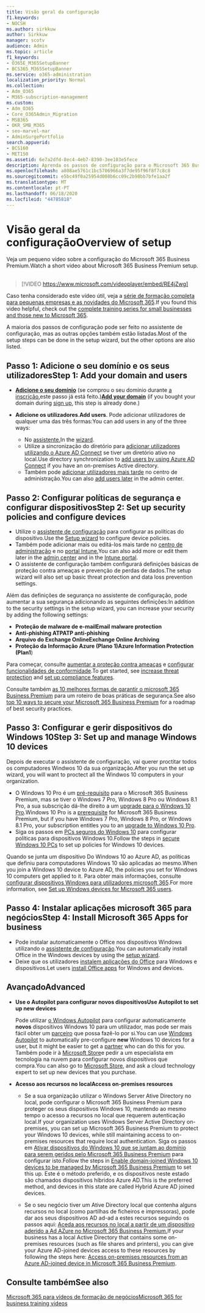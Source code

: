 ```yaml
---
title: Visão geral da configuração
f1.keywords:
- NOCSH
ms.author: sirkkuw
author: Sirkkuw
manager: scotv
audience: Admin
ms.topic: article
f1_keywords:
- O365E_M365SetupBanner
- BCS365_M365SetupBanner
ms.service: o365-administration
localization_priority: Normal
ms.collection:
- Adm_O365
- M365-subscription-management
ms.custom:
- Adm_O365
- Core_O365Admin_Migration
- MSB365
- OKR_SMB_M365
- seo-marvel-mar
- AdminSurgePortfolio
search.appverid:
- BCS160
- MET150
ms.assetid: 6e7a2dfd-8ec4-4eb7-8390-3ee103e5fece
description: Aprenda os passos de configuração para o Microsoft 365 Business Premium, desde a subscrição, até adicionar um domínio e utilizadores, até à configuração de políticas de segurança, e muito mais.
ms.openlocfilehash: a808ae5761c1bc5706966a3f7de95f96f8f7c8c8
ms.sourcegitcommit: e5bc49f0a25954d008b6cc09c2b98bb7bfe1aa2f
ms.translationtype: MT
ms.contentlocale: pt-PT
ms.lasthandoff: 06/18/2020
ms.locfileid: "44785818"
---
```

# <a name="overview-of-setup"></a><span data-ttu-id="bdd9f-103">Visão geral da configuração</span><span class="sxs-lookup"><span data-stu-id="bdd9f-103">Overview of setup</span></span>

<span data-ttu-id="bdd9f-104">Veja um pequeno vídeo sobre a configuração do Microsoft 365 Business Premium.</span><span class="sxs-lookup"><span data-stu-id="bdd9f-104">Watch a short video about Microsoft 365 Business Premium setup.</span></span><br><br>

> [!VIDEO https://www.microsoft.com/videoplayer/embed/RE4jZwg] 

<span data-ttu-id="bdd9f-105">Caso tenha considerado este vídeo útil, veja a [série de formação completa para pequenas empresas e as novidades do Microsoft 365](https://support.microsoft.com/office/6ab4bbcd-79cf-4000-a0bd-d42ce4d12816).</span><span class="sxs-lookup"><span data-stu-id="bdd9f-105">If you found this video helpful, check out the [complete training series for small businesses and those new to Microsoft 365](https://support.microsoft.com/office/6ab4bbcd-79cf-4000-a0bd-d42ce4d12816).</span></span>

<span data-ttu-id="bdd9f-106">A maioria dos passos de configuração pode ser feito no assistente de configuração, mas as outras opções também estão listadas.</span><span class="sxs-lookup"><span data-stu-id="bdd9f-106">Most of the setup steps can be done in the setup wizard, but the other options are also listed.</span></span>

## <a name="step-1-add-your-domain-and-users"></a><span data-ttu-id="bdd9f-107">Passo 1: Adicione o seu domínio e os seus utilizadores</span><span class="sxs-lookup"><span data-stu-id="bdd9f-107">Step 1: Add your domain and users</span></span>

   - <span data-ttu-id="bdd9f-108">**[Adicione o seu domínio](set-up.md#add-your-domain-to-personalize-sign-in)** (se comprou o seu domínio durante [a inscrição,](sign-up.md)este passo já está feito.)</span><span class="sxs-lookup"><span data-stu-id="bdd9f-108">**[Add your domain](set-up.md#add-your-domain-to-personalize-sign-in)** (if you bought your domain during [sign up](sign-up.md), this step is already done.)</span></span>

   - <span data-ttu-id="bdd9f-109">**Adicione os utilizadores**.</span><span class="sxs-lookup"><span data-stu-id="bdd9f-109">**Add users**.</span></span> <span data-ttu-id="bdd9f-110">Pode adicionar utilizadores de qualquer uma das três formas:</span><span class="sxs-lookup"><span data-stu-id="bdd9f-110">You can add users in any of the three ways:</span></span>
        - <span data-ttu-id="bdd9f-111">No [assistente.](set-up.md#add-users-in-the-wizard)</span><span class="sxs-lookup"><span data-stu-id="bdd9f-111">In the [wizard](set-up.md#add-users-in-the-wizard).</span></span>
        - <span data-ttu-id="bdd9f-112">Utilize a sincronização do diretório para [adicionar utilizadores utilizando o Azure AD Connect](https://docs.microsoft.com/office365/enterprise/set-up-directory-synchronization) se tiver um diretório ativo no local.</span><span class="sxs-lookup"><span data-stu-id="bdd9f-112">Use directory synchronization to [add users by using Azure AD Connect](https://docs.microsoft.com/office365/enterprise/set-up-directory-synchronization) if you have an on-premises Active directory.</span></span>
        - <span data-ttu-id="bdd9f-113">Também pode [adicionar utilizadores mais tarde](add-users-m365b.md) no centro de administração.</span><span class="sxs-lookup"><span data-stu-id="bdd9f-113">You can also [add users later](add-users-m365b.md) in the admin center.</span></span>
## <a name="step-2-set-up-security-policies-and-configure-devices"></a><span data-ttu-id="bdd9f-114">Passo 2: Configurar políticas de segurança e configurar dispositivos</span><span class="sxs-lookup"><span data-stu-id="bdd9f-114">Step 2: Set up security policies and configure devices</span></span> 

  - <span data-ttu-id="bdd9f-115">Utilize o [assistente de configuração](set-up.md#protect-your-organization) para configurar as políticas do dispositivo.</span><span class="sxs-lookup"><span data-stu-id="bdd9f-115">Use the [Setup wizard](set-up.md#protect-your-organization) to configure device policies.</span></span> 
  - <span data-ttu-id="bdd9f-116">Também pode adicionar mais ou editá-los mais tarde no [centro de administração](view-policies-and-devices.md) e no [portal Intune.](https://docs.microsoft.com/intune/tutorial-walkthrough-intune-portal)</span><span class="sxs-lookup"><span data-stu-id="bdd9f-116">You can also add more or edit them later in the [admin center](view-policies-and-devices.md) and in the [Intune portal](https://docs.microsoft.com/intune/tutorial-walkthrough-intune-portal).</span></span>
  - <span data-ttu-id="bdd9f-117">O assistente de configuração também configurará definições básicas de proteção contra ameaças e prevenção de perdas de dados.</span><span class="sxs-lookup"><span data-stu-id="bdd9f-117">The setup wizard will also set up basic threat protection and data loss prevention settings.</span></span>
  
  <span data-ttu-id="bdd9f-118">Além das definições de segurança no assistente de configuração, pode aumentar a sua segurança adicionando as seguintes definições:</span><span class="sxs-lookup"><span data-stu-id="bdd9f-118">In addition to the security settings in the setup wizard, you can increase your security by adding the following settings:</span></span>

- <span data-ttu-id="bdd9f-119">**Proteção de malware de e-mail**</span><span class="sxs-lookup"><span data-stu-id="bdd9f-119">**Email malware protection**</span></span>
- <span data-ttu-id="bdd9f-120">**Anti-phishing ATP**</span><span class="sxs-lookup"><span data-stu-id="bdd9f-120">**ATP anti-phishing**</span></span>
- <span data-ttu-id="bdd9f-121">**Arquivo do Exchange Online**</span><span class="sxs-lookup"><span data-stu-id="bdd9f-121">**Exchange Online Archiving**</span></span>
- <span data-ttu-id="bdd9f-122">**Proteção da Informação Azure (Plano 1)**</span><span class="sxs-lookup"><span data-stu-id="bdd9f-122">**Azure Information Protection (Plan1**)</span></span>

<span data-ttu-id="bdd9f-123">Para começar, consulte [aumentar a proteção contra ameaças](increase-threat-protection.md) e [configurar funcionalidades de conformidade](set-up-compliance.md).</span><span class="sxs-lookup"><span data-stu-id="bdd9f-123">To get started, see [increase threat protection](increase-threat-protection.md) and [set up compliance features](set-up-compliance.md).</span></span>

<span data-ttu-id="bdd9f-124">Consulte também [as 10 melhores formas de garantir o microsoft 365 Business Premium](https://docs.microsoft.com/office365/admin/security-and-compliance/secure-your-business-data) para um roteiro de boas práticas de segurança.</span><span class="sxs-lookup"><span data-stu-id="bdd9f-124">See also [top 10 ways to secure your Microsoft 365 Business Premium](https://docs.microsoft.com/office365/admin/security-and-compliance/secure-your-business-data) for a roadmap of best security practices.</span></span>

## <a name="step-3-set-up-and-manage-windows-10-devices"></a><span data-ttu-id="bdd9f-125">Passo 3: Configurar e gerir dispositivos do Windows 10</span><span class="sxs-lookup"><span data-stu-id="bdd9f-125">Step 3: Set up and manage Windows 10 devices</span></span>

<span data-ttu-id="bdd9f-126">Depois de executar o assistente de configuração, vai querer proctitar todos os computadores Windwos 10 da sua organização.</span><span class="sxs-lookup"><span data-stu-id="bdd9f-126">After you run the set up wizard, you will want to proctect all the Windwos 10 computers in your organization.</span></span>
  
- <span data-ttu-id="bdd9f-127">O Windows 10 Pro é um [pré-requisito](pre-requisites-for-data-protection.md) para o Microsoft 365 Business Premium, mas se tiver o Windows 7 Pro, Windows 8 Pro ou Windows 8.1 Pro, a sua subscrição dá-lhe direito a um [upgrade para o Windows 10 Pro](https://docs.microsoft.com/microsoft-365/business/upgrade-to-windows-pro-creators-update).</span><span class="sxs-lookup"><span data-stu-id="bdd9f-127">Windows 10 Pro is a [prerequisite](pre-requisites-for-data-protection.md) for Microsoft 365 Business Premium, but if you have Windows 7 Pro, Windows 8 Pro, or Windows 8.1 Pro, your subscription entitles you to an [upgrade to  Windows 10 Pro](https://docs.microsoft.com/microsoft-365/business/upgrade-to-windows-pro-creators-update).</span></span>
- <span data-ttu-id="bdd9f-128">Siga os passos em [PCs seguros do Windows 10](secure-win-10-pcs.md) para configurar políticas para dispositivos Windows 10.</span><span class="sxs-lookup"><span data-stu-id="bdd9f-128">Follow the steps in [secure Windows 10 PCs](secure-win-10-pcs.md) to set up policies for Windows 10 devices.</span></span>

<span data-ttu-id="bdd9f-129">Quando se junta um dispositivo Do Windows 10 ao Azure AD, as políticas que definiu para computadores Windows 10 são aplicadas ao mesmo.</span><span class="sxs-lookup"><span data-stu-id="bdd9f-129">When you join a Windows 10 device to Azure AD, the policies you set for Windows 10 computers get applied to it.</span></span> <span data-ttu-id="bdd9f-130">Para obter mais informações, consulte [configurar dispositivos Windows para utilizadores microsoft 365](set-up-windows-devices.md).</span><span class="sxs-lookup"><span data-stu-id="bdd9f-130">For more information, see [Set up Windows devices for Microsoft 365 users](set-up-windows-devices.md).</span></span>

## <a name="step-4-install-microsoft-365-apps-for-business"></a><span data-ttu-id="bdd9f-131">Passo 4: Instalar aplicações microsoft 365 para negócios</span><span class="sxs-lookup"><span data-stu-id="bdd9f-131">Step 4: Install Microsoft 365 Apps for business</span></span>
- <span data-ttu-id="bdd9f-132">Pode instalar automaticamente o Office nos dispositivos Windows utilizando o [assistente de configuração](set-up.md#deploy-office-365-client-apps).</span><span class="sxs-lookup"><span data-stu-id="bdd9f-132">You can automatically install Office in the Windows devices by using the [setup wizard](set-up.md#deploy-office-365-client-apps).</span></span>
- <span data-ttu-id="bdd9f-133">Deixe que os utilizadores [instalem aplicações do Office](https://docs.microsoft.com/office365/admin/setup/install-applications) para Windows e dispositivos.</span><span class="sxs-lookup"><span data-stu-id="bdd9f-133">Let users [install Office apps](https://docs.microsoft.com/office365/admin/setup/install-applications) for Windows and devices.</span></span>
     
## <a name="advanced"></a><span data-ttu-id="bdd9f-134">Avançado</span><span class="sxs-lookup"><span data-stu-id="bdd9f-134">Advanced</span></span>
- <span data-ttu-id="bdd9f-135">**Use o Autopilot para configurar novos dispositivos**</span><span class="sxs-lookup"><span data-stu-id="bdd9f-135">**Use Autopilot to set up new devices**</span></span>
            
     <span data-ttu-id="bdd9f-136">Pode utilizar [o Windows Autopilot](add-autopilot-devices-and-profile.md) para configurar automaticamente **novos** dispositivos Windows 10 para um utilizador, mas pode ser mais fácil obter um [parceiro](https://www.microsoft.com/solution-providers/search) que possa fazê-lo por si.</span><span class="sxs-lookup"><span data-stu-id="bdd9f-136">You can use [Windows Autopilot](add-autopilot-devices-and-profile.md) to automatically pre-configure **new** Windows 10 devices for a user, but it might be easier to get a [partner](https://www.microsoft.com/solution-providers/search) who can do this for you.</span></span> <span data-ttu-id="bdd9f-137">Também pode ir à [Microsoft Store](https://go.microsoft.com/fwlink/?linkid=874598)e pedir a um especialista em tecnologia na nuvem para configurar novos dispositivos que compra.</span><span class="sxs-lookup"><span data-stu-id="bdd9f-137">You can also go to [Microsoft Store](https://go.microsoft.com/fwlink/?linkid=874598), and ask a cloud technology expert to set up new devices that you purchase.</span></span>

- <span data-ttu-id="bdd9f-138">**Acesso aos recursos no local**</span><span class="sxs-lookup"><span data-stu-id="bdd9f-138">**Access on-premises resources**</span></span>

     - <span data-ttu-id="bdd9f-139">Se a sua organização utilizar o Windows Server Ative Directory no local, pode configurar o Microsoft 365 Business Premium para proteger os seus dispositivos Windows 10, mantendo ao mesmo tempo o acesso a recursos no local que requerem autenticação local.</span><span class="sxs-lookup"><span data-stu-id="bdd9f-139">If your organization uses Windows Server Active Directory on-premises, you can set up Microsoft 365 Business Premium to protect your Windows 10 devices, while still maintaining access to on-premises resources that require local authentication.</span></span> <span data-ttu-id="bdd9f-140">Siga os passos em [Ativar dispositivos do Windows 10 que se juntam ao domínio para serem geridos pelo Microsoft 365 Business Premium](manage-windows-devices.md) para configurar isto.</span><span class="sxs-lookup"><span data-stu-id="bdd9f-140">Follow the steps in [Enable domain-joined Windows 10 devices to be managed by Microsoft 365 Business Premium](manage-windows-devices.md) to set this up.</span></span> <span data-ttu-id="bdd9f-141">Este é o método preferido, e os dispositivos neste estado são chamados dispositivos híbridos Azure AD.</span><span class="sxs-lookup"><span data-stu-id="bdd9f-141">This is the preferred method, and devices in this state are called Hybrid Azure AD joined devices.</span></span>

    - <span data-ttu-id="bdd9f-142">Se o seu negócio tiver um Ative Directory local que contenha alguns recursos no local (como partilhas de ficheiros e impressoras), pode dar aos seus dispositivos AD ad-ad a estes recursos seguindo os passos aqui: [Aceda aos recursos no local a partir de um dispositivo aderido a Ad AZure no Microsoft 365 Business Premium.](access-resources.md)</span><span class="sxs-lookup"><span data-stu-id="bdd9f-142">If your business has a local Active Directory that contains some on-premises resources (such as file shares and printers), you can give your Azure AD-joined devices access to these resources by following the steps here: [Access on-premises resources from an Azure AD-joined device in Microsoft 365 Business Premium](access-resources.md).</span></span>

## <a name="see-also"></a><span data-ttu-id="bdd9f-143">Consulte também</span><span class="sxs-lookup"><span data-stu-id="bdd9f-143">See also</span></span>

[<span data-ttu-id="bdd9f-144">Microsoft 365 para vídeos de formação de negócios</span><span class="sxs-lookup"><span data-stu-id="bdd9f-144">Microsoft 365 for business training videos</span></span>](https://support.microsoft.com/office/6ab4bbcd-79cf-4000-a0bd-d42ce4d12816)
